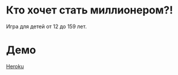 # Кто хочет стать миллионером?!

Игра для детей от 12 до 159 лет.

# Демо

[Heroku](http://khsm2021.herokuapp.com/)
